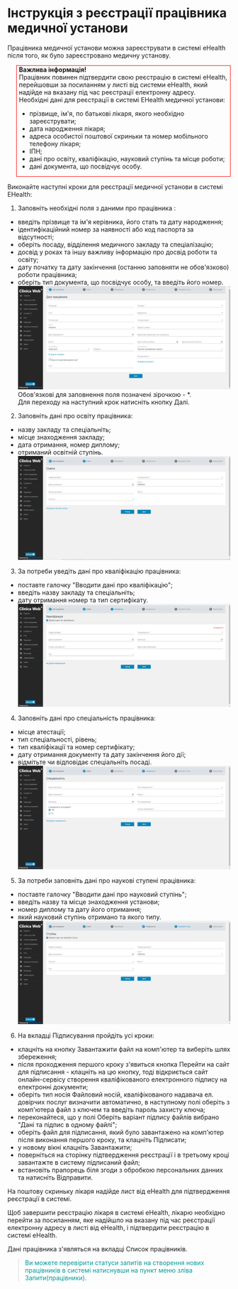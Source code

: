 ﻿# Інструкція з реєстрації працівника медичної установи

Працівника медичної установи можна зареєструвати в системі eHealth після того, як було зареєстровано медичну установу.    

<div style="border: 1px solid red; margin-left: 20px; padding-left: 5px">
<b>Важлива інформація!</b>   

<div>Працівник повинен підтвердити свою реєстрацію в системі eHealth, перейшовши за посиланням у листі від системи eHealth, який надійде на вказану під час реєстрації електронну адресу.</div>  

<div>Необхідні дані для реєстрації в системі EHealth медичної установи:   
<ul><li>прізвище, ім'я, по батькові лікаря, якого необхідно зареєструвати;</li>
<li>дата народження лікаря;</li>
<li>адреса особистої поштової скриньки та номер мобільного телефону лікаря;</li>
<li>ІПН;</li>
<li>дані про освіту, кваліфікацію, науковий ступінь та місце роботи;</li>
<li>дані документа, що посвідчує особу.</li></ul></div></div>   

Виконайте наступні кроки для реєстрації медичної установи в системі EHealth:   

1. Заповніть необхідні поля з даними про працівника :

- введіть прізвище та ім'я керівника, його стать та дату народження; 
- ідентифікаційний номер за наявності або код паспорта за відсутності;
- оберіть посаду, відділення медичного закладу та спеціалізацію;
- досвід у роках та іншу важливу інформацію про  досвід роботи та освіту;
- дату початку та дату закінчення (останню заповняти не обов'язково) роботи працівника;
- оберіть тип документа, що посвідчує особу, та введіть його номер.![](./images/createEmployee/emp1.png)
    Обов'язкові для заповнення поля позначені зірочкою - *.   
    Для переходу на наступний крок натисніть кнопку Далі.

2. Заповніть дані про освіту працівника:

- назву закладу та спеціальніть;
- місце знаходження закладу;
- дата отримання, номер диплому;
- отриманий освітній ступінь.![](./images/createEmployee/emp2.png)

3. За потреби уведіть дані про кваліфікацію працівника:

- поставте галочку "Вводити дані про кваліфікацію";
- введіть назву закладу та спеціальніть;
- дату отримання номер та тип сертифікату.![](./images/createEmployee/emp3.png)

4. Заповніть дані про спеціальність працівника:

- місце атестації;
- тип спеціальності, рівень;
- тип кваліфікації та номер сертифікату;
- дату отримання документу та дату закінчення його дії;
- відмітьте чи відповідає спеціальніть посаді.![](./images/createEmployee/emp4.png)


5. За потреби заповніть дані про наукові ступені працівника:

- поставте галочку "Вводити дані про науковий ступінь";
- введіть назву та місце знаходження установи;
- номер диплому та дату його отримання;
- який науковий ступінь отримано та якого типу.![](./images/createEmployee/emp5.png)

6. На вкладці Підписування пройдіть усі кроки:
- клацніть на кнопку Завантажити файл на комп'ютер та виберіть шлях збереження;
- після проходження першого кроку з'явиться кнопка Перейти на сайт для підписання - клацніть на цю кнопку, тоді відкриється сайт онлайн-сервісу створення кваліфікованого електронного підпису на електронні документи;
- оберіть тип носія Файловий носій, кваліфікованого надавача ел. довірчих послуг визначити автоматично, в наступному полі оберіть з комп'ютера файл з ключем та введіть пароль захисту ключа;
- переконайтеся, що у полі Оберіть варіант підпису файлів вибрано "Дані та підпис в одному файлі";
- оберіть файл для підписання, який було завантажено на комп'ютер після виконання першого кроку, та клацніть Підписати;
- у новому вікні клацніть Завантажити;
- поверніться на сторінку підтвердження реєстрації і в третьому кроці завантажте в систему підписаний файл;
- встановіть прапорець біля згоди з обробкою персональних данних та натисніть Відправити.   

На поштову скриньку лікаря надійде лист від eHealth для підтвердження реєстрації в системі.   

Щоб завершити реєстрацію лікаря в системі eHealth, лікарю необхідно перейти за посиланням, яке надійшло на вказану під час реєстрації електронну адресу в листі від eHealth, і підтвердити реєстрацію в системі eHealth.

Дані працівника з'являться на вкладці Список працівників.    

><span style="color: #009999">Ви можете перевірити статуси запитів на створення нових працівників в системі натиснувши на пункт меню зліва Запити(працівники).</span>